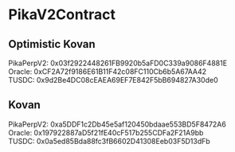 # PikaV2Contract
## Optimistic Kovan
PikaPerpV2: 0x03f2922448261FB9920b5aFD0C339a9086F4881E  
Oracle: 0xCF2A72f9186E61B11F42c08FC110Cb6b5A67AA42   
TUSDC: 0x9d2Be4DC08cEAEA69EF7E842F5bB694827A30de0  

## Kovan
PikaPerpV2: 0xa5DDF1c2Db45e5af120450bdaae553BD5F8472A6       
Oracle: 0x197922887aD5f21fE40cF517b255CDFa2F21A9bb  
TUSDC: 0x0a5ed85Bda88fc3fB6602D41308Eeb03F5D13dFb    

